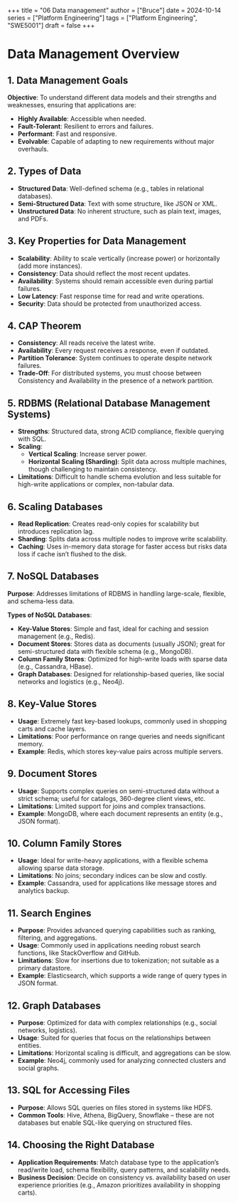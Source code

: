 +++
title = "06 Data management"
author = ["Bruce"]
date = 2024-10-14
series = ["Platform Engineering"]
tags = ["Platform Engineering", "SWE5001"]
draft = false
+++

# Data Management Overview

## 1. Data Management Goals
**Objective**: To understand different data models and their strengths and weaknesses, ensuring that applications are:
- **Highly Available**: Accessible when needed.
- **Fault-Tolerant**: Resilient to errors and failures.
- **Performant**: Fast and responsive.
- **Evolvable**: Capable of adapting to new requirements without major overhauls.

## 2. Types of Data
- **Structured Data**: Well-defined schema (e.g., tables in relational databases).
- **Semi-Structured Data**: Text with some structure, like JSON or XML.
- **Unstructured Data**: No inherent structure, such as plain text, images, and PDFs.

## 3. Key Properties for Data Management
- **Scalability**: Ability to scale vertically (increase power) or horizontally (add more instances).
- **Consistency**: Data should reflect the most recent updates.
- **Availability**: Systems should remain accessible even during partial failures.
- **Low Latency**: Fast response time for read and write operations.
- **Security**: Data should be protected from unauthorized access.

## 4. CAP Theorem
- **Consistency**: All reads receive the latest write.
- **Availability**: Every request receives a response, even if outdated.
- **Partition Tolerance**: System continues to operate despite network failures.
- **Trade-Off**: For distributed systems, you must choose between Consistency and Availability in the presence of a network partition.

## 5. RDBMS (Relational Database Management Systems)
- **Strengths**: Structured data, strong ACID compliance, flexible querying with SQL.
- **Scaling**:
  - **Vertical Scaling**: Increase server power.
  - **Horizontal Scaling (Sharding)**: Split data across multiple machines, though challenging to maintain consistency.
- **Limitations**: Difficult to handle schema evolution and less suitable for high-write applications or complex, non-tabular data.

## 6. Scaling Databases
- **Read Replication**: Creates read-only copies for scalability but introduces replication lag.
- **Sharding**: Splits data across multiple nodes to improve write scalability.
- **Caching**: Uses in-memory data storage for faster access but risks data loss if cache isn’t flushed to the disk.

## 7. NoSQL Databases
**Purpose**: Addresses limitations of RDBMS in handling large-scale, flexible, and schema-less data.

**Types of NoSQL Databases**:
- **Key-Value Stores**: Simple and fast, ideal for caching and session management (e.g., Redis).
- **Document Stores**: Stores data as documents (usually JSON); great for semi-structured data with flexible schema (e.g., MongoDB).
- **Column Family Stores**: Optimized for high-write loads with sparse data (e.g., Cassandra, HBase).
- **Graph Databases**: Designed for relationship-based queries, like social networks and logistics (e.g., Neo4j).

## 8. Key-Value Stores
- **Usage**: Extremely fast key-based lookups, commonly used in shopping carts and cache layers.
- **Limitations**: Poor performance on range queries and needs significant memory.
- **Example**: Redis, which stores key-value pairs across multiple servers.

## 9. Document Stores
- **Usage**: Supports complex queries on semi-structured data without a strict schema; useful for catalogs, 360-degree client views, etc.
- **Limitations**: Limited support for joins and complex transactions.
- **Example**: MongoDB, where each document represents an entity (e.g., JSON format).

## 10. Column Family Stores
- **Usage**: Ideal for write-heavy applications, with a flexible schema allowing sparse data storage.
- **Limitations**: No joins; secondary indices can be slow and costly.
- **Example**: Cassandra, used for applications like message stores and analytics backup.

## 11. Search Engines
- **Purpose**: Provides advanced querying capabilities such as ranking, filtering, and aggregations.
- **Usage**: Commonly used in applications needing robust search functions, like StackOverflow and GitHub.
- **Limitations**: Slow for insertions due to tokenization; not suitable as a primary datastore.
- **Example**: Elasticsearch, which supports a wide range of query types in JSON format.

## 12. Graph Databases
- **Purpose**: Optimized for data with complex relationships (e.g., social networks, logistics).
- **Usage**: Suited for queries that focus on the relationships between entities.
- **Limitations**: Horizontal scaling is difficult, and aggregations can be slow.
- **Example**: Neo4j, commonly used for analyzing connected clusters and social graphs.

## 13. SQL for Accessing Files
- **Purpose**: Allows SQL queries on files stored in systems like HDFS.
- **Common Tools**: Hive, Athena, BigQuery, Snowflake – these are not databases but enable SQL-like querying on structured files.

## 14. Choosing the Right Database
- **Application Requirements**: Match database type to the application’s read/write load, schema flexibility, query patterns, and scalability needs.
- **Business Decision**: Decide on consistency vs. availability based on user experience priorities (e.g., Amazon prioritizes availability in shopping carts).
